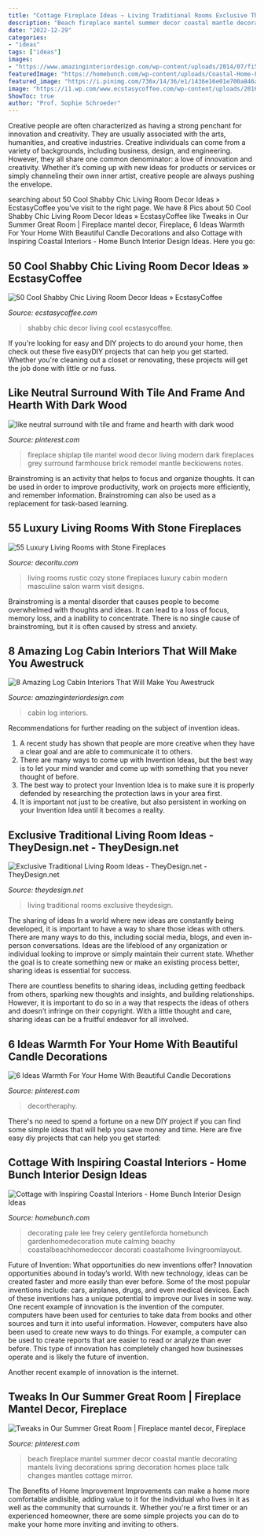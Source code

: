 ```yaml
---
title: "Cottage Fireplace Ideas ~ Living Traditional Rooms Exclusive Theydesign"
description: "Beach fireplace mantel summer decor coastal mantle decorating mantels living decorations spring decoration homes place talk changes mantles cottage mirror"
date: "2022-12-29"
categories:
- "ideas"
tags: ["ideas"]
images:
- "https://www.amazinginteriordesign.com/wp-content/uploads/2014/07/fi56.jpg"
featuredImage: "https://homebunch.com/wp-content/uploads/Coastal-Home-Furniture-Ideas.-These-chairs-were-made-by-Lee-Industries.-CoastalHome-Furniture-LivingRoomLayout-FurnitureLayout.jpg"
featured_image: "https://i.pinimg.com/736x/14/36/e1/1436e16e01e700a846a52d987a60ed5a.jpg"
image: "https://i1.wp.com/www.ecstasycoffee.com/wp-content/uploads/2016/10/Pastel-pink-and-blue-Shabby-chic-interior10.jpg?resize=595%2C844"
ShowToc: true
author: "Prof. Sophie Schroeder"
---
```



Creative people are often characterized as having a strong penchant for innovation and creativity. They are usually associated with the arts, humanities, and creative industries. Creative individuals can come from a variety of backgrounds, including business, design, and engineering. However, they all share one common denominator: a love of innovation and creativity. Whether it’s coming up with new ideas for products or services or simply channeling their own inner artist, creative people are always pushing the envelope.

	

		
searching about 50 Cool Shabby Chic Living Room Decor Ideas » EcstasyCoffee you've visit to the right page. We have 8 Pics about 50 Cool Shabby Chic Living Room Decor Ideas » EcstasyCoffee like Tweaks in Our Summer Great Room | Fireplace mantel decor, Fireplace, 6 Ideas Warmth For Your Home With Beautiful Candle Decorations and also Cottage with Inspiring Coastal Interiors - Home Bunch Interior Design Ideas. Here you go:
		
    
## 50 Cool Shabby Chic Living Room Decor Ideas » EcstasyCoffee

<img loading=lazy src="https://i1.wp.com/www.ecstasycoffee.com/wp-content/uploads/2016/10/Pastel-pink-and-blue-Shabby-chic-interior10.jpg?resize=595%2C844" onerror="this.onerror=null;this.src='https://tse4.mm.bing.net/th?id=OIP.MHYyGkmwLFtPM8g-1dtxCQHaKg&amp;pid=15.1';" alt="50 Cool Shabby Chic Living Room Decor Ideas » EcstasyCoffee">

_Source: ecstasycoffee.com_

>shabby chic decor living cool ecstasycoffee. 

	

If you're looking for easy and DIY projects to do around your home, then check out these five easyDIY projects that can help you get started. Whether you're cleaning out a closet or renovating, these projects will get the job done with little or no fuss.

    
## Like Neutral Surround With Tile And Frame And Hearth With Dark Wood

<img loading=lazy src="https://i.pinimg.com/736x/14/36/e1/1436e16e01e700a846a52d987a60ed5a.jpg" onerror="this.onerror=null;this.src='https://tse4.mm.bing.net/th?id=OIP.daCQvV0_JZxtyyQ-ibBaXQHaLH&amp;pid=15.1';" alt="like neutral surround with tile and frame and hearth with dark wood">

_Source: pinterest.com_

>fireplace shiplap tile mantel wood decor living modern dark fireplaces grey surround farmhouse brick remodel mantle beckiowens notes. 

	

Brainstroming is an activity that helps to focus and organize thoughts. It can be used in order to improve productivity, work on projects more efficiently, and remember information. Brainstroming can also be used as a replacement for task-based learning.

    
## 55 Luxury Living Rooms With Stone Fireplaces

<img loading=lazy src="https://decoritu.com/wp-content/uploads/2019/02/55-Luxury-Living-Rooms-with-Stone-Fireplaces-40.jpg" onerror="this.onerror=null;this.src='https://tse2.mm.bing.net/th?id=OIP.X2UOvLXkUv9oz51mJtZu6wHaLH&amp;pid=15.1';" alt="55 Luxury Living Rooms with Stone Fireplaces">

_Source: decoritu.com_

>living rooms rustic cozy stone fireplaces luxury cabin modern masculine salon warm visit designs. 

	

Brainstroming is a mental disorder that causes people to become overwhelmed with thoughts and ideas. It can lead to a loss of focus, memory loss, and a inability to concentrate. There is no single cause of brainstroming, but it is often caused by stress and anxiety.

    
## 8 Amazing Log Cabin Interiors That Will Make You Awestruck

<img loading=lazy src="https://www.amazinginteriordesign.com/wp-content/uploads/2014/07/fi56.jpg" onerror="this.onerror=null;this.src='https://tse4.mm.bing.net/th?id=OIP.nvsJL4vxeKk85sPG4GALagHaLG&amp;pid=15.1';" alt="8 Amazing Log Cabin Interiors That Will Make You Awestruck">

_Source: amazinginteriordesign.com_

>cabin log interiors. 

	

Recommendations for further reading on the subject of invention ideas.
1. A recent study has shown that people are more creative when they have a clear goal and are able to communicate it to others.
2. There are many ways to come up with Invention Ideas, but the best way is to let your mind wander and come up with something that you never thought of before. 
3. The best way to protect your Invention Idea is to make sure it is properly defended by researching the protection laws in your area first. 
4. It is important not just to be creative, but also persistent in working on your Invention Idea until it becomes a reality.

    
## Exclusive Traditional Living Room Ideas - TheyDesign.net - TheyDesign.net

<img loading=lazy src="http://theydesign.net/wp-content/uploads/2017/07/25-best-ideas-about-traditional-living-rooms-on-theydesign-throughout-traditional-living-room-exclusive-traditional-living-room-ideas.jpg" onerror="this.onerror=null;this.src='https://tse2.mm.bing.net/th?id=OIP.uKfV0N9E86ODvt1BewDEOwHaLH&amp;pid=15.1';" alt="Exclusive Traditional Living Room Ideas - TheyDesign.net - TheyDesign.net">

_Source: theydesign.net_

>living traditional rooms exclusive theydesign. 

	

The sharing of ideas
In a world where new ideas are constantly being developed, it is important to have a way to share those ideas with others. There are many ways to do this, including social media, blogs, and even in-person conversations.
Ideas are the lifeblood of any organization or individual looking to improve or simply maintain their current state. Whether the goal is to create something new or make an existing process better, sharing ideas is essential for success.

There are countless benefits to sharing ideas, including getting feedback from others, sparking new thoughts and insights, and building relationships. However, it is important to do so in a way that respects the ideas of others and doesn’t infringe on their copyright. With a little thought and care, sharing ideas can be a fruitful endeavor for all involved.

    
## 6 Ideas Warmth For Your Home With Beautiful Candle Decorations

<img loading=lazy src="https://i.pinimg.com/736x/2b/69/33/2b693350ecd8345ae5c05f8dc58d5c45.jpg" onerror="this.onerror=null;this.src='https://tse3.mm.bing.net/th?id=OIP.dECYHVRq0twsch4q2sDxWwHaJ8&amp;pid=15.1';" alt="6 Ideas Warmth For Your Home With Beautiful Candle Decorations">

_Source: pinterest.com_

>decortheraphy. 

	

There's no need to spend a fortune on a new DIY project if you can find some simple ideas that will help you save money and time. Here are five easy diy projects that can help you get started: 

    
## Cottage With Inspiring Coastal Interiors - Home Bunch Interior Design Ideas

<img loading=lazy src="https://homebunch.com/wp-content/uploads/Coastal-Home-Furniture-Ideas.-These-chairs-were-made-by-Lee-Industries.-CoastalHome-Furniture-LivingRoomLayout-FurnitureLayout.jpg" onerror="this.onerror=null;this.src='https://tse3.mm.bing.net/th?id=OIP.0dVhr0bulVjtjyTMicdK_gHaKy&amp;pid=15.1';" alt="Cottage with Inspiring Coastal Interiors - Home Bunch Interior Design Ideas">

_Source: homebunch.com_

>decorating pale lee frey celery gentileforda homebunch gardenhomedecoration mute calming beachy coastalbeachhomedeccor decorati coastalhome livingroomlayout. 

	

Future of Invention: What opportunities do new inventions offer?
Innovation opportunities abound in today’s world. With new technology, ideas can be created faster and more easily than ever before. Some of the most popular inventions include: cars, airplanes, drugs, and even medical devices. Each of these inventions has a unique potential to improve our lives in some way. 
One recent example of innovation is the invention of the computer. computers have been used for centuries to take data from books and other sources and turn it into useful information. However, computers have also been used to create new ways to do things. For example, a computer can be used to create reports that are easier to read or analyze than ever before. This type of innovation has completely changed how businesses operate and is likely the future of invention. 

Another recent example of innovation is the internet.

    
## Tweaks In Our Summer Great Room | Fireplace Mantel Decor, Fireplace

<img loading=lazy src="https://i.pinimg.com/736x/fc/5f/1c/fc5f1c937b44948d46991c2ee06d5cca--beach-fireplace-white-fireplace-mantels.jpg" onerror="this.onerror=null;this.src='https://tse4.mm.bing.net/th?id=OIP.Chit6oXrUOmvQBMV8n0HPwHaLG&amp;pid=15.1';" alt="Tweaks in Our Summer Great Room | Fireplace mantel decor, Fireplace">

_Source: pinterest.com_

>beach fireplace mantel summer decor coastal mantle decorating mantels living decorations spring decoration homes place talk changes mantles cottage mirror. 

	

The Benefits of Home Improvement
Improvements can make a home more comfortable andisible, adding value to it for the individual who lives in it as well as the community that surrounds it. Whether you're a first timer or an experienced homeowner, there are some simple projects you can do to make your home more inviting and inviting to others.

